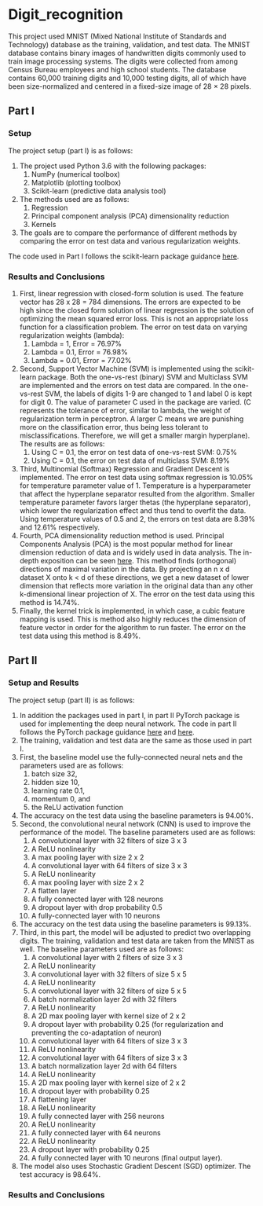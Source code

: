 # Digit_recognition

This project used MNIST (Mixed National Institute of Standards and Technology) database as the training, validation, and test data. The MNIST database contains binary images of handwritten digits commonly used to train image processing systems. The digits were collected from among Census Bureau employees and high school students. The database contains 60,000 training digits and 10,000 testing digits, all of which have been size-normalized and centered in a fixed-size image of 28 × 28 pixels. 

## Part I

### Setup
The project setup (part I) is as follows:
1. The project used Python 3.6 with the following packages:
    1. NumPy (numerical toolbox)
    2. Matplotlib (plotting toolbox)
    3. Scikit-learn (predictive data analysis tool)
2. The methods used are as follows:
    1. Regression
    2. Principal component analysis (PCA) dimensionality reduction
    3. Kernels
3. The goals are to compare the performance of different methods by comparing the error on test data and various regularization weights.

The code used in Part I follows the scikit-learn package guidance [here](https://github.com/Varal7/ml-tutorial/blob/master/Part1.ipynb).

### Results and Conclusions
1. First, linear regression with closed-form solution is used. The feature vector has 28 x 28 = 784 dimensions. The errors are expected to be high since the closed form solution of linear regression is the solution of optimizing the mean squared error loss. This is not an appropriate loss function for a classification problem. The error on test data on varying regularization weights (lambda):
    1. Lambda = 1, Error = 76.97%
    2. Lambda = 0.1, Error = 76.98%
    3. Lambda = 0.01, Error = 77.02%
2. Second, Support Vector Machine (SVM) is implemented using the scikit-learn package. Both the one-vs-rest (binary) SVM and Multiclass SVM are implemented and the errors on test data are compared. In the one-vs-rest SVM, the labels of digits 1-9 are changed to 1 and label 0 is kept for digit 0. The value of parameter C used in the package are varied. (C represents the tolerance of error, similar to lambda, the weight of regularization term in perceptron. A larger C means we are punishing more on the classification error, thus being less tolerant to misclassifications. Therefore, we will get a smaller margin hyperplane). The results are as follows:
    1. Using C = 0.1, the error on test data of one-vs-rest SVM: 0.75%
    2. Using C = 0.1, the error on test data of multiclass SVM: 8.19%
3. Third, Multinomial (Softmax) Regression and Gradient Descent is implemented. The error on test data using softmax regression is 10.05% for temperature parameter value of 1. Temperature is a hyperparameter that affect the hyperplane separator resulted from the algorithm. Smaller temperature parameter favors larger thetas (the hyperplane separator), which lower the regularization effect and thus tend to overfit the data. Using temperature values of 0.5 and 2, the errors on test data are 8.39% and 12.61% respectively.
4. Fourth, PCA dimensionality reduction method is used. Principal Components Analysis (PCA) is the most popular method for linear dimension reduction of data and is widely used in data analysis. The in-depth exposition can be seen [here](https://online.stat.psu.edu/stat505/lesson/11). This method finds (orthogonal) directions of maximal variation in the data. By projecting an n x d dataset X onto k < d of these directions, we get a new dataset of lower dimension that reflects more variation in the original data than any other k-dimensional linear projection of X. The error on the test data using this method is 14.74%.
5. Finally, the kernel trick is implemented, in which case, a cubic feature mapping is used. This is method also highly reduces the dimension of feature vector in order for the algorithm to run faster. The error on the test data using this method is 8.49%.


## Part II

### Setup and Results
The project setup (part II) is as follows:
1. In addition the packages used in part I, in part II PyTorch package is used for implementing the deep neural network. The code in part II follows the PyTorch package guidance [here](https://github.com/Varal7/ml-tutorial/blob/master/Part2.ipynb) and [here](https://pytorch.org/docs/stable/index.html).
2. The training, validation and test data are the same as those used in part I.
3. First, the baseline model use the fully-connected neural nets and the parameters used are as follows:
    1. batch size 32,
    2. hidden size 10,
    3. learning rate 0.1,
    4. momentum 0, and
    5. the ReLU activation function
4. The accuracy on the test data using the baseline parameters is 94.00%.
5. Second, the convolutional neural network (CNN) is used to improve the performance of the model. The baseline parameters used are as follows:
    1. A convolutional layer with 32 filters of size 3 x 3
    2. A ReLU nonlinearity
    3. A max pooling layer with size 2 x 2
    4. A convolutional layer with 64 filters of size 3 x 3
    5. A ReLU nonlinearity
    6. A max pooling layer with size 2 x 2
    7. A flatten layer
    8. A fully connected layer with 128 neurons
    9. A dropout layer with drop probability 0.5
    10. A fully-connected layer with 10 neurons
6. The accuracy on the test data using the baseline parameters is 99.13%.
7. Third, in this part, the model will be adjusted to predict two overlapping digits. The training, validation and test data are taken from the MNIST as well. The baseline parameters used are as follows:
    1. A convolutional layer with 2 filters of size 3 x 3
    2. A ReLU nonlinearity
    3. A convolutional layer with 32 filters of size 5 x 5
    4. A ReLU nonlinearity
    5. A convolutional layer with 32 filters of size 5 x 5
    6. A batch normalization layer 2d with 32 filters
    7. A ReLU nonlinearity
    8. A 2D max pooling layer with kernel size of 2 x 2
    9. A dropout layer with probability 0.25 (for regularization and preventing the co-adaptation of neuron)
    10. A convolutional layer with 64 filters of size 3 x 3
    11. A ReLU nonlinearity
    12. A convolutional layer with 64 filters of size 3 x 3
    13. A batch normalization layer 2d with 64 filters
    14. A ReLU nonlinearity
    15. A 2D max pooling layer with kernel size of 2 x 2
    16. A dropout layer with probability 0.25
    17. A flattening layer
    18. A ReLU nonlinearity
    19. A fully connected layer with 256 neurons
    20. A ReLU nonlinearity
    21. A fully connected layer with 64 neurons
    22. A ReLU nonlinearity
    23. A dropout layer with probability 0.25
    24. A fully connected layer with 10 neurons (final output layer).
8. The model also uses Stochastic Gradient Descent (SGD) optimizer. The test accuracy is 98.64%.
    

### Results and Conclusions
